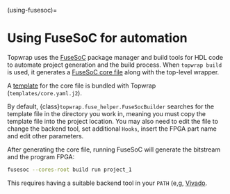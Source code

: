 (using-fusesoc)=
# Using FuseSoC for automation

Topwrap uses the [FuseSoC](https://github.com/olofk/fusesoc) package manager and build tools for HDL code to automate project generation and the build process. When `topwrap build` is used, it generates a [FuseSoC core file](https://fusesoc.readthedocs.io/en/stable/user/overview.html#fusesoc-s-basic-building-block-cores) along with the top-level wrapper.

A [template](https://github.com/antmicro/topwrap/blob/main/topwrap/templates/core.yaml.j2) for the core file is bundled with Topwrap (`templates/core.yaml.j2`).

By default, {class}`topwrap.fuse_helper.FuseSocBuilder` searches for the template file in the directory you work in, meaning you must copy the template file into the project location. You may also need to edit the file to change the backend tool, set additional `Hooks`, insert the FPGA part name and edit other parameters.

After generating the core file, running FuseSoC will generate the bitstream and the program FPGA:

```bash
fusesoc --cores-root build run project_1
```

This requires having a suitable backend tool in your `PATH` (e,g, [Vivado](https://www.xilinx.com/support/download.html).
